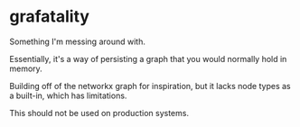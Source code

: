 grafatality
===========

Something I'm messing around with.

Essentially, it's a way of persisting a graph that you would normally hold in memory.

Building off of the networkx graph for inspiration, but it lacks node types as a built-in, which has limitations.

This should not be used on production systems.